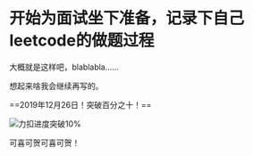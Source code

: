 # 开始为面试坐下准备，记录下自己leetcode的做题过程

大概就是这样吧，blablabla……

想起来啥我会继续再写的。



==2019年12月26日！突破百分之十！==

![力扣进度突破10%](https://github.com/Yankfu/_2019_-_leetcode/raw/master/images/力扣进度突破10%25.png)

可喜可贺可喜可贺！
